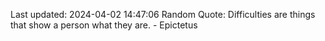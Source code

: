 Last updated: 2024-04-02 14:47:06
Random Quote: Difficulties are things that show a person what they are. - Epictetus
